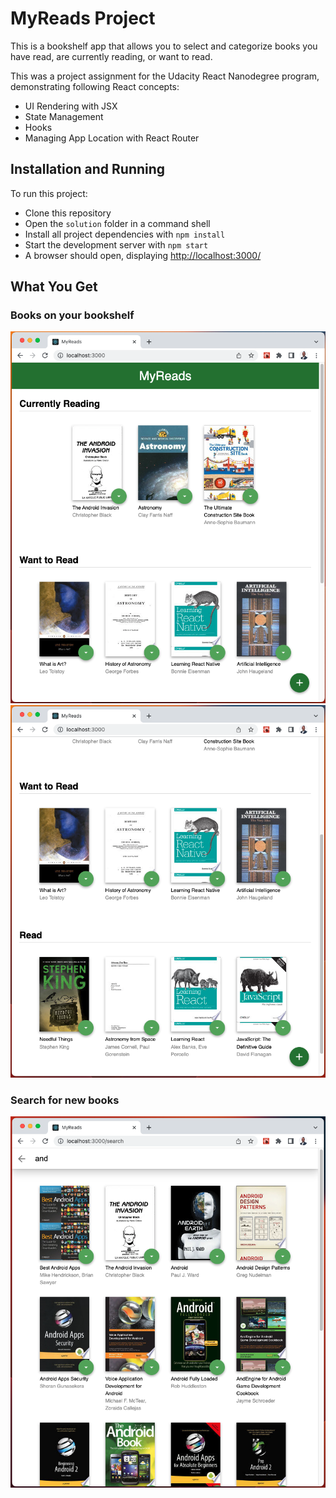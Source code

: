 # MyReads Project

This is a bookshelf app that allows you to select and categorize books you have read, are currently reading, or want to read. 

This was a project assignment for the Udacity React Nanodegree program, demonstrating following React concepts:
- UI Rendering with JSX
- State Management
- Hooks
- Managing App Location with React Router

## Installation and Running

To run this project:

- Clone this repository
- Open the `solution` folder in a command shell
- Install all project dependencies with `npm install`
- Start the development server with `npm start`
- A browser should open, displaying [http://localhost:3000/](http://localhost:3000/)

## What You Get
### Books on your bookshelf
![Books being read](https://github.com/misterconnolly/MyReads/blob/main/screenshots/MyReads_01.png?raw=true)
![Want to read and read](https://github.com/misterconnolly/MyReads/blob/main/screenshots/MyReads_02.png?raw=true)

### Search for new books
![Search for new books](https://github.com/misterconnolly/MyReads/blob/main/screenshots/MyReads_03.png?raw=true)
